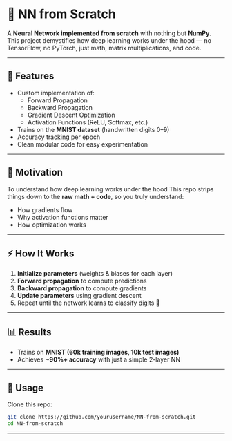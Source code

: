 # 🧠 NN from Scratch

A **Neural Network implemented from scratch** with nothing but **NumPy**.  
This project demystifies how deep learning works under the hood — no TensorFlow, no PyTorch, just math, matrix multiplications, and code.  

---

## 🚀 Features
- Custom implementation of:
  - Forward Propagation
  - Backward Propagation
  - Gradient Descent Optimization
  - Activation Functions (ReLU, Softmax, etc.)
- Trains on the **MNIST dataset** (handwritten digits 0–9)
- Accuracy tracking per epoch
- Clean modular code for easy experimentation

---

## 🎯 Motivation
To understand how deep learning works under the hood
This repo strips things down to the **raw math + code**, so you truly understand:
- How gradients flow
- Why activation functions matter
- How optimization works

---

## ⚡ How It Works
1. **Initialize parameters** (weights & biases for each layer)
2. **Forward propagation** to compute predictions
3. **Backward propagation** to compute gradients
4. **Update parameters** using gradient descent
5. Repeat until the network learns to classify digits 🎯

---

## 📊 Results
- Trains on **MNIST (60k training images, 10k test images)**
- Achieves **~90%+ accuracy** with just a simple 2-layer NN

---

## 🏃 Usage
Clone this repo:
```bash
git clone https://github.com/yourusername/NN-from-scratch.git
cd NN-from-scratch
```

---
<!-- 
---

## 📂 Project Structure
```
NN-from-scratch/
│── data/                # Dataset (MNIST handled via torchvision or numpy)
│── nn.py                # Core neural network implementation
│── utils.py             # Helper functions (activations, accuracy, etc.)
│── train.py             # Training loop with gradient descent
│── README.md            # You’re here
```

Install dependencies:
```bash
pip install numpy matplotlib
```

Train the model:
```bash
python train.py
```

## 🌟 Future Work
- Add more layers (deep NN)
- Implement different optimizers (SGD, Adam)
- Experiment with other datasets (CIFAR-10, Fashion-MNIST) -->
